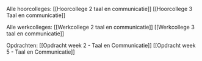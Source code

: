 Alle hoorcolleges:
[[Hoorcollege 2 taal en communicatie]]
[[Hoorcollege 3 Taal en communicatie]]

Alle werkcolleges:
[[Werkcollege 2 taal en communicatie]]
[[Werkcollege 3 taal en communicatie]]

Opdrachten:
[[Opdracht week 2 - Taal en Communicatie]]
[[Opdracht week 5 - Taal en Communicatie]]


